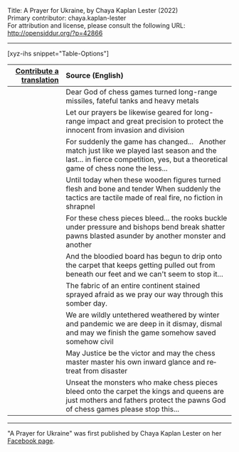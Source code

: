 <html>
<head></head>
<body>
Title: A Prayer for Ukraine, by Chaya Kaplan Lester (2022)<br />
Primary contributor: chaya.kaplan-lester<br />
For attribution and license, please consult the following URL: <a href="http://opensiddur.org/?p=42866">http://opensiddur.org/?p=42866</a>
<p />
<hr />

[xyz-ihs snippet="Table-Options"]<table style="margin-left: auto; margin-right: auto;" class="draggable">
<thead><tr><th id="x" style="text-align: right;"><a href="/contribute/upload/">Contribute a translation</a></th><th style="text-align: left;">Source (English)</th></tr></thead>
<tbody>
<tr><td style="vertical-align:top;">
<div class="liturgy" lang="he" style="text-align: right;">

</div></td>

<td style="vertical-align:top;">
<div class="english" lang="en" style="text-align: left;">
Dear God of chess games 
turned long-range 
missiles, 
fateful tanks 
and heavy metals 
</div></td></tr>


<tr><td style="vertical-align:top;">
<div class="liturgy" lang="he" style="text-align: right;">

</div></td>

<td style="vertical-align:top;">
<div class="english" lang="en" style="text-align: left;">
Let our prayers 
be likewise geared 
for long-range impact
and great precision 
to protect the innocent
from invasion 
and division
</div></td></tr>


<tr><td style="vertical-align:top;">
<div class="liturgy" lang="he" style="text-align: right;">

</div></td>

<td style="vertical-align:top;">
<div class="english" lang="en" style="text-align: left;">
For suddenly the game has changed...
&nbsp;
Another match 
just like we played last 
season and the last... 
in fierce competition, yes, 
but a theoretical game of chess 
none the less...
</div></td></tr>


<tr><td style="vertical-align:top;">
<div class="liturgy" lang="he" style="text-align: right;">

</div></td>

<td style="vertical-align:top;">
<div class="english" lang="en" style="text-align: left;">
Until today 
when these wooden figures 
turned flesh and bone and tender 
When suddenly the tactics are tactile 
made of real fire, 
no fiction in shrapnel 
</div></td></tr>


<tr><td style="vertical-align:top;">
<div class="liturgy" lang="he" style="text-align: right;">

</div></td>

<td style="vertical-align:top;">
<div class="english" lang="en" style="text-align: left;">
For these chess pieces bleed...
the rooks buckle under pressure
and bishops bend break shatter 
pawns blasted 
asunder by another 
monster and another 
</div></td></tr>


<tr><td style="vertical-align:top;">
<div class="liturgy" lang="he" style="text-align: right;">

</div></td>

<td style="vertical-align:top;">
<div class="english" lang="en" style="text-align: left;">
And the bloodied board has begun to drip 
onto the carpet 
that keeps getting pulled out 
from beneath our feet 
and we can't seem to stop it...
</div></td></tr>


<tr><td style="vertical-align:top;">
<div class="liturgy" lang="he" style="text-align: right;">

</div></td>

<td style="vertical-align:top;">
<div class="english" lang="en" style="text-align: left;">
The fabric of an entire continent 
stained sprayed 
afraid
as we pray
our way through this somber day. 
</div></td></tr>


<tr><td style="vertical-align:top;">
<div class="liturgy" lang="he" style="text-align: right;">

</div></td>

<td style="vertical-align:top;">
<div class="english" lang="en" style="text-align: left;">
We are wildly untethered 
weathered  
by winter 
and pandemic 
we are deep in it
dismay, dismal and may 
we finish the game
somehow saved 
somehow civil 
</div></td></tr>


<tr><td style="vertical-align:top;">
<div class="liturgy" lang="he" style="text-align: right;">

</div></td>

<td style="vertical-align:top;">
<div class="english" lang="en" style="text-align: left;">
May Justice be the victor
and may the chess master 
master his own inward glance
and retreat from disaster 
</div></td></tr>


<tr><td style="vertical-align:top;">
<div class="liturgy" lang="he" style="text-align: right;">

</div></td>

<td style="vertical-align:top;">
<div class="english" lang="en" style="text-align: left;">
Unseat the monsters 
who make chess pieces bleed 
onto the carpet
the kings and queens are just mothers and fathers
protect the pawns 
God of chess games
please stop this...
</div></td></tr>
</tbody></table>

<hr />

"A Prayer for Ukraine" was first published by Chaya Kaplan Lester on her <a href="https://www.facebook.com/chaya.kaplanlester/posts/10158504037983302">Facebook page</a>.

&nbsp;

</body>
</html>